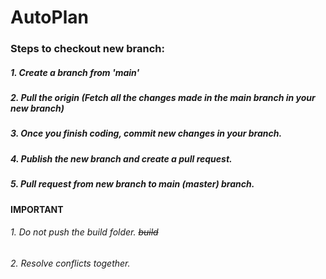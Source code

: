 # AutoPlan

### Steps to checkout new branch:

##### 1. **Create** a branch from 'main'
##### 2. **Pull** the origin (Fetch all the changes made in the main branch in your new branch)
##### 3. Once you finish coding, **commit** new changes in your branch.
##### 4. Publish the new branch and create a **pull request**.
##### 5. **Pull request** from new branch to main (master) branch.

**IMPORTANT**

###### 1. Do not push the build folder. ~~build~~
###### 2. Resolve conflicts together.
